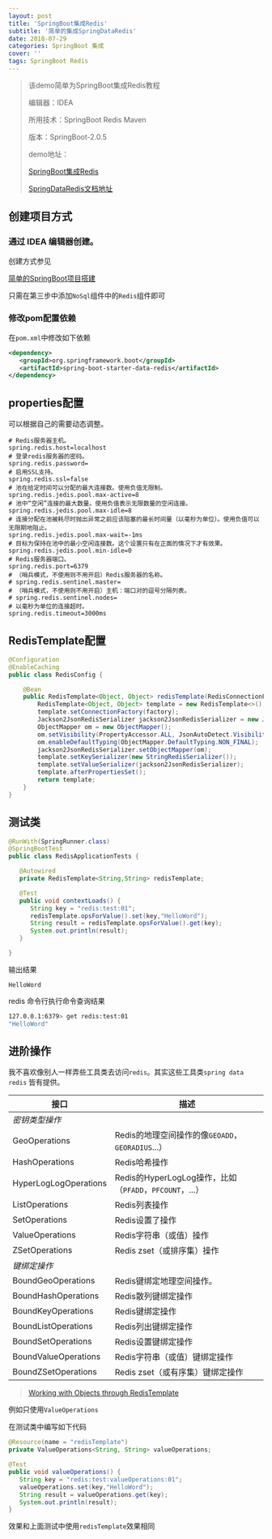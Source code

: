 ```yaml
---
layout: post
title: 'SpringBoot集成Redis'
subtitle: '简单的集成SpringDataRedis'
date: 2018-07-29
categories: SpringBoot 集成
cover: ''
tags: SpringBoot Redis
---
```


> 该demo简单为SpringBoot集成Redis教程
>
> 编辑器：IDEA
>
> 所用技术：SpringBoot Redis Maven
>
> 版本：SpringBoot-2.0.5
>
> demo地址：
> 
> [SpringBoot集成Redis](https://github.com/MonkeyKing2016/spring-boot-demo-share/tree/master/springboot-redis)
>
> [SpringDataRedis文档地址](https://docs.spring.io/spring-data/data-redis/docs/2.0.5.RELEASE/reference/html/)

## 创建项目方式

### 通过 IDEA 编辑器创建。

创建方式参见

[简单的SpringBoot项目搭建](https://blog.monkeykingshare.top/2018/07/28/SpringBoot%E7%AE%80%E5%8D%95%E7%9A%84%E7%A4%BA%E4%BE%8Bdemo.html)

只需在第三步中添加`NoSql`组件中的`Redis`组件即可

### 修改pom配置依赖

在`pom.xml`中修改如下依赖

```xml
<dependency>
   <groupId>org.springframework.boot</groupId>
   <artifactId>spring-boot-starter-data-redis</artifactId>
</dependency>
```

## properties配置

可以根据自己的需要动态调整。

```properties
# Redis服务器主机。
spring.redis.host=localhost
# 登录redis服务器的密码。
spring.redis.password=
# 启用SSL支持。
spring.redis.ssl=false
# 池在给定时间可以分配的最大连接数。使用负值无限制。
spring.redis.jedis.pool.max-active=8
# 池中“空闲”连接的最大数量。使用负值表示无限数量的空闲连接。
spring.redis.jedis.pool.max-idle=8
# 连接分配在池被耗尽时抛出异常之前应该阻塞的最长时间量（以毫秒为单位）。使用负值可以无限期地阻止。
spring.redis.jedis.pool.max-wait=-1ms
# 目标为保持在池中的最小空闲连接数。这个设置只有在正面的情况下才有效果。
spring.redis.jedis.pool.min-idle=0
# Redis服务器端口。
spring.redis.port=6379
# （哨兵模式，不使用则不用开启）Redis服务器的名称。
# spring.redis.sentinel.master=
# （哨兵模式，不使用则不用开启）主机：端口对的逗号分隔列表。
# spring.redis.sentinel.nodes=
# 以毫秒为单位的连接超时。
spring.redis.timeout=3000ms
```

## RedisTemplate配置

```java
@Configuration
@EnableCaching
public class RedisConfig {

    @Bean
    public RedisTemplate<Object, Object> redisTemplate(RedisConnectionFactory factory) {
        RedisTemplate<Object, Object> template = new RedisTemplate<>();
        template.setConnectionFactory(factory);
        Jackson2JsonRedisSerializer jackson2JsonRedisSerializer = new Jackson2JsonRedisSerializer(Object.class);
        ObjectMapper om = new ObjectMapper();
        om.setVisibility(PropertyAccessor.ALL, JsonAutoDetect.Visibility.ANY);
        om.enableDefaultTyping(ObjectMapper.DefaultTyping.NON_FINAL);
        jackson2JsonRedisSerializer.setObjectMapper(om);
        template.setKeySerializer(new StringRedisSerializer());
        template.setValueSerializer(jackson2JsonRedisSerializer);
        template.afterPropertiesSet();
        return template;
    }
}
```

## 测试类

```java
@RunWith(SpringRunner.class)
@SpringBootTest
public class RedisApplicationTests {

   @Autowired
   private RedisTemplate<String,String> redisTemplate;

   @Test
   public void contextLoads() {
      String key = "redis:test:01";
      redisTemplate.opsForValue().set(key,"HelloWord");
      String result = redisTemplate.opsForValue().get(key);
      System.out.println(result);
   }

}
```

输出结果

`HelloWord`

redis 命令行执行命令查询结果

```bash
127.0.0.1:6379> get redis:test:01
"HelloWord"
```

## 进阶操作

我不喜欢像别人一样弄些工具类去访问`redis`。其实这些工具类`spring data redis` 皆有提供。

| 接口                  | 描述                                                    |
| --------------------- | ------------------------------------------------------- |
| *密钥类型操作*        |                                                         |
| GeoOperations         | Redis的地理空间操作的像`GEOADD`，`GEORADIUS`...）       |
| HashOperations        | Redis哈希操作                                           |
| HyperLogLogOperations | Redis的HyperLogLog操作，比如（`PFADD`，`PFCOUNT`，...） |
| ListOperations        | Redis列表操作                                           |
| SetOperations         | Redis设置了操作                                         |
| ValueOperations       | Redis字符串（或值）操作                                 |
| ZSetOperations        | Redis zset（或排序集）操作                              |
| *键绑定操作*          |                                                         |
| BoundGeoOperations    | Redis键绑定地理空间操作。                               |
| BoundHashOperations   | Redis散列键绑定操作                                     |
| BoundKeyOperations    | Redis键绑定操作                                         |
| BoundListOperations   | Redis列出键绑定操作                                     |
| BoundSetOperations    | Redis设置键绑定操作                                     |
| BoundValueOperations  | Redis字符串（或值）键绑定操作                           |
| BoundZSetOperations   | Redis zset（或有序集）键绑定操作                        |

> [Working with Objects through RedisTemplate](https://docs.spring.io/spring-data/data-redis/docs/2.0.5.RELEASE/reference/html/#redis:template)

例如只使用`ValueOperations`

在测试类中编写如下代码

```java
@Resource(name = "redisTemplate")
private ValueOperations<String, String> valueOperations;

@Test
public void valueOperations() {
   String key = "redis:test:valueOperations:01";
   valueOperations.set(key,"HelloWord");
   String result = valueOperations.get(key);
   System.out.println(result);
}
```

效果和上面测试中使用`redisTemplate`效果相同